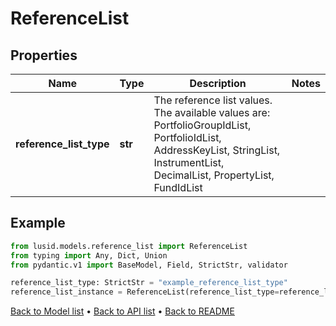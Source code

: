 # ReferenceList

## Properties
Name | Type | Description | Notes
------------ | ------------- | ------------- | -------------
**reference_list_type** | **str** | The reference list values. The available values are: PortfolioGroupIdList, PortfolioIdList, AddressKeyList, StringList, InstrumentList, DecimalList, PropertyList, FundIdList | 
## Example

```python
from lusid.models.reference_list import ReferenceList
from typing import Any, Dict, Union
from pydantic.v1 import BaseModel, Field, StrictStr, validator

reference_list_type: StrictStr = "example_reference_list_type"
reference_list_instance = ReferenceList(reference_list_type=reference_list_type)

```

[Back to Model list](../README.md#documentation-for-models) &#8226; [Back to API list](../README.md#documentation-for-api-endpoints) &#8226; [Back to README](../README.md)

